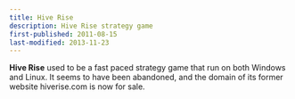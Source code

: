 ```yaml
---
title: Hive Rise
description: Hive Rise strategy game
first-published: 2011-08-15
last-modified: 2013-11-23
---
```


**Hive Rise** used to be a fast paced strategy game that run on both 
Windows and Linux. It seems to have been abandoned, and the domain of 
its former website hiverise.com is now for sale.

